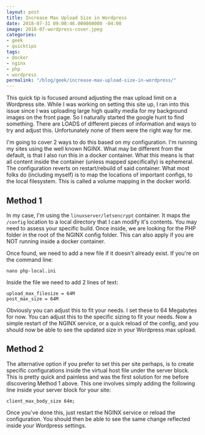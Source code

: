 ```yaml
---
layout: post
title: Increase Max Upload Size in Wordpress
date: 2018-07-31 09:00:46.000000000 -04:00
image: 2018-07-wordpress-cover.jpeg
categories:
- geek
- quicktips
tags:
- docker
- nginx
- php
- wordpress
permalink: "/blog/geek/increase-max-upload-size-in-wordpress/"
---
```

This quick tip is focused around adjusting the max upload limit on a Wordpress site. While I was working on setting this site up, I ran into this issue since I was uploading large high quality media for my background images on the front page. So I naturally started the google hunt to find something. There are LOADS of different pieces of information and ways to try and adjust this. Unfortunately none of them were the right way for me.

I'm going to cover 2 ways to do this based on my configuration. I'm running my sites using the well known NGINX. What may be different from the default, is that I also run this in a docker container. What this means is that all content inside the container (unless mapped specifically) is ephemeral. The configuration reverts on restart/rebuild of said container. What most folks do (including myself) is to map the locations of important configs, to the local filesystem. This is called a volume mapping in the docker world.

## Method 1

In my case, I'm using the `linuxserver/letsencrypt` container. It maps the `/config` location to a local directory that I can modify it's contents. You may need to assess your specific build. Once inside, we are looking for the PHP folder in the root of the NGINX config folder. This can also apply if you are NOT running inside a docker container.

Once found, we need to add a new file if it doesn't already exist. If you're on the command line:

`nano php-local.ini`

Inside the file we need to add 2 lines of text:

`upload_max_filesize = 64M`  
`post_max_size = 64M`

Obviously you can adjust this to fit your needs. I set these to 64 Megabytes for now. You can adjust this to the specific sizing to fit your needs. Now a simple restart of the NGINX service, or a quick reload of the config, and you should now be able to see the updated size in your Wordpress max upload.

## Method 2

The alternative option if you prefer to set this per site perhaps, is to create specific configurations inside the virtual host file under the server block. This is pretty quick and painless and was the first solution for me before discovering Method 1 above. This one involves simply adding the following line inside your server block for your site:

`client_max_body_size 64m;`

Once you've done this, just restart the NGINX service or reload the configuration. You should then be able to see the same change reflected inside your Wordpress settings.

